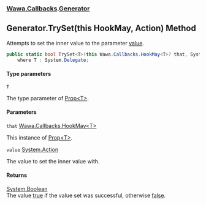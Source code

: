 ### [Wawa.Callbacks](Wawa.Callbacks.md 'Wawa.Callbacks').[Generator](Generator.md 'Wawa.Callbacks.Generator')

## Generator.TrySet<T>(this HookMay<T>, Action) Method

Attempts to set the inner value to the parameter [value](Generator.TrySet{T}(HookMay{T},Action).md#Wawa.Callbacks.Generator.TrySet_T_(thisWawa.Callbacks.HookMay_T_,System.Action).value 'Wawa.Callbacks.Generator.TrySet<T>(this Wawa.Callbacks.HookMay<T>, System.Action).value').

```csharp
public static bool TrySet<T>(this Wawa.Callbacks.HookMay<T>? that, System.Action? value)
    where T : System.Delegate;
```
#### Type parameters

<a name='Wawa.Callbacks.Generator.TrySet_T_(thisWawa.Callbacks.HookMay_T_,System.Action).T'></a>

`T`

The type parameter of [Prop&lt;T&gt;](Prop{T}.md 'Wawa.Callbacks.Prop<T>').
#### Parameters

<a name='Wawa.Callbacks.Generator.TrySet_T_(thisWawa.Callbacks.HookMay_T_,System.Action).that'></a>

`that` [Wawa.Callbacks.HookMay&lt;](HookMay{T}.md 'Wawa.Callbacks.HookMay<T>')[T](Generator.TrySet{T}(HookMay{T},Action).md#Wawa.Callbacks.Generator.TrySet_T_(thisWawa.Callbacks.HookMay_T_,System.Action).T 'Wawa.Callbacks.Generator.TrySet<T>(this Wawa.Callbacks.HookMay<T>, System.Action).T')[&gt;](HookMay{T}.md 'Wawa.Callbacks.HookMay<T>')

This instance of [Prop&lt;T&gt;](Prop{T}.md 'Wawa.Callbacks.Prop<T>').

<a name='Wawa.Callbacks.Generator.TrySet_T_(thisWawa.Callbacks.HookMay_T_,System.Action).value'></a>

`value` [System.Action](https://docs.microsoft.com/en-us/dotnet/api/System.Action 'System.Action')

The value to set the inner value with.

#### Returns
[System.Boolean](https://docs.microsoft.com/en-us/dotnet/api/System.Boolean 'System.Boolean')  
The value [true](https://docs.microsoft.com/en-us/dotnet/csharp/language-reference/builtin-types/bool 'https://docs.microsoft.com/en-us/dotnet/csharp/language-reference/builtin-types/bool') if the value set was successful, otherwise [false](https://docs.microsoft.com/en-us/dotnet/csharp/language-reference/builtin-types/bool 'https://docs.microsoft.com/en-us/dotnet/csharp/language-reference/builtin-types/bool').